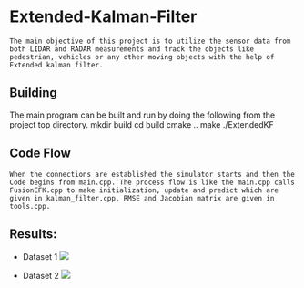 
# Extended-Kalman-Filter
	The main objective of this project is to utilize the sensor data from both LIDAR and RADAR measurements and track the objects like pedestrian, vehicles or any other moving objects with the help of Extended kalman filter.

## Building
The main program can be built and run by doing the following from the project top directory.
mkdir build
cd build
cmake ..
make
./ExtendedKF
	
## Code Flow

	When the connections are established the simulator starts and then the Code begins from main.cpp. The process flow is like the main.cpp calls FusionEFK.cpp to make initialization, update and predict which are given in kalman_filter.cpp. RMSE and Jacobian matrix are given in tools.cpp.


## Results: <a name="results"></a>

- Dataset 1
![](images/img.JPG) 

- Dataset 2
![](images/img1.JPG) 

